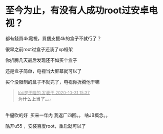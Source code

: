 # 至今为止，有没有人成功root过安卓电视？


都有錢買4k電視，買個支援4k的盒子不就行了？

很早之前root过盒子还装了xp框架

你折腾几天最后发现还不如买个盒子

还是盒子简单，电视当大屏幕就可以了

买个没限制的盒子不就完了，电视你折腾他干嘛

<div class="quote"><blockquote><font size="2"><a href="https://www.hostloc.com/forum.php?mod=redirect&amp;goto=findpost&amp;pid=9380865&amp;ptid=760561" target="_blank"><font color="#999999">loc是干啥的 发表于 2020-10-31 15:37</font></a></font><br />
为什么上当了。。。</blockquote></div><br />
 牛逼吹的好&nbsp;&nbsp;买来一年内 我返厂四回。。 啥JB概念。。&nbsp; &nbsp; 

酷开u55 ，安装百度root，重启就可以了
